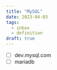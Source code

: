 ```yaml
---
title: "MySQL"
date: 2023-04-03
tags:
  - inbox
  - definition
draft: true
---
```


- [ ] dev.mysql.com
- [ ] mariadb
